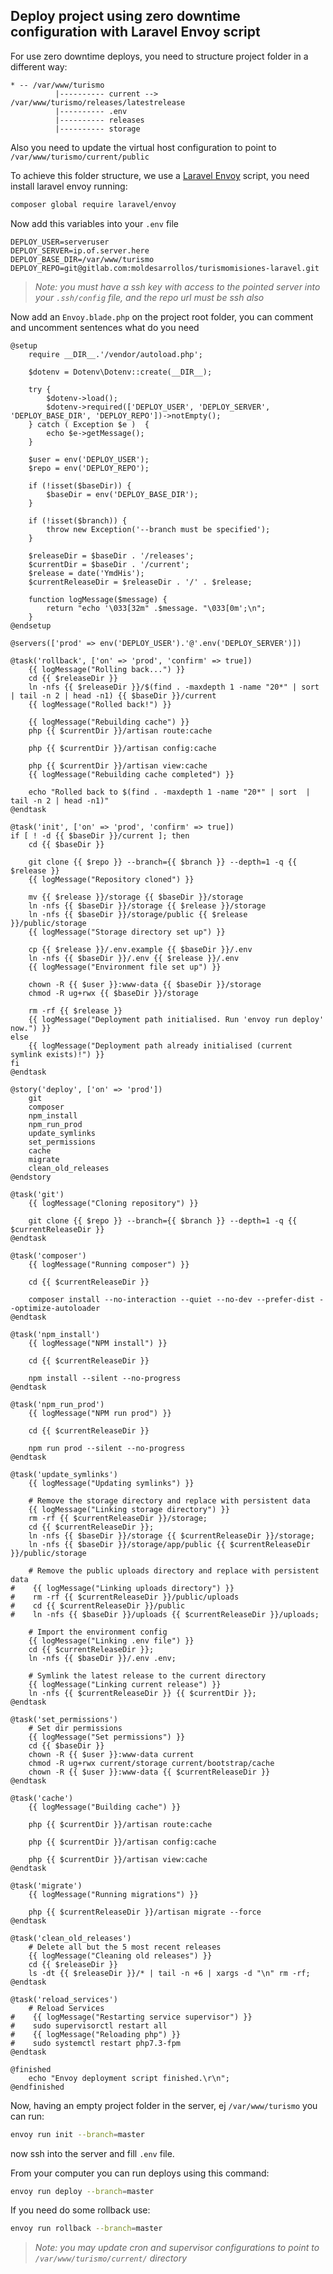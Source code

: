 ## Deploy project using zero downtime configuration with Laravel Envoy script
For use zero downtime deploys, you need to structure project folder in a different way:
```
* -- /var/www/turismo
          |---------- current --> /var/www/turismo/releases/latestrelease
          |---------- .env
          |---------- releases
          |---------- storage
```

Also you need to update the virtual host configuration to point to `/var/www/turismo/current/public`

To achieve this folder structure, we use a [Laravel Envoy](https://laravel.com/docs/envoy) script, you need install laravel envoy running:
```bash
composer global require laravel/envoy
```

Now add this variables into your `.env` file
```dotenv
DEPLOY_USER=serveruser
DEPLOY_SERVER=ip.of.server.here
DEPLOY_BASE_DIR=/var/www/turismo
DEPLOY_REPO=git@gitlab.com:moldesarrollos/turismomisiones-laravel.git
```

> *Note: you must have a ssh key with access to the pointed server into your `.ssh/config` file, and the repo url must be ssh also*

Now add an `Envoy.blade.php` on the project root folder, you can comment and uncomment sentences what do you need
```blade
@setup
    require __DIR__.'/vendor/autoload.php';

    $dotenv = Dotenv\Dotenv::create(__DIR__);

    try {
        $dotenv->load();
        $dotenv->required(['DEPLOY_USER', 'DEPLOY_SERVER', 'DEPLOY_BASE_DIR', 'DEPLOY_REPO'])->notEmpty();
    } catch ( Exception $e )  {
        echo $e->getMessage();
    }

    $user = env('DEPLOY_USER');
    $repo = env('DEPLOY_REPO');

    if (!isset($baseDir)) {
        $baseDir = env('DEPLOY_BASE_DIR');
    }

    if (!isset($branch)) {
        throw new Exception('--branch must be specified');
    }

    $releaseDir = $baseDir . '/releases';
    $currentDir = $baseDir . '/current';
    $release = date('YmdHis');
    $currentReleaseDir = $releaseDir . '/' . $release;

    function logMessage($message) {
        return "echo '\033[32m" .$message. "\033[0m';\n";
    }
@endsetup

@servers(['prod' => env('DEPLOY_USER').'@'.env('DEPLOY_SERVER')])

@task('rollback', ['on' => 'prod', 'confirm' => true])
    {{ logMessage("Rolling back...") }}
    cd {{ $releaseDir }}
    ln -nfs {{ $releaseDir }}/$(find . -maxdepth 1 -name "20*" | sort  | tail -n 2 | head -n1) {{ $baseDir }}/current
    {{ logMessage("Rolled back!") }}

    {{ logMessage("Rebuilding cache") }}
    php {{ $currentDir }}/artisan route:cache

    php {{ $currentDir }}/artisan config:cache

    php {{ $currentDir }}/artisan view:cache
    {{ logMessage("Rebuilding cache completed") }}

    echo "Rolled back to $(find . -maxdepth 1 -name "20*" | sort  | tail -n 2 | head -n1)"
@endtask

@task('init', ['on' => 'prod', 'confirm' => true])
if [ ! -d {{ $baseDir }}/current ]; then
    cd {{ $baseDir }}

    git clone {{ $repo }} --branch={{ $branch }} --depth=1 -q {{ $release }}
    {{ logMessage("Repository cloned") }}

    mv {{ $release }}/storage {{ $baseDir }}/storage
    ln -nfs {{ $baseDir }}/storage {{ $release }}/storage
    ln -nfs {{ $baseDir }}/storage/public {{ $release }}/public/storage
    {{ logMessage("Storage directory set up") }}

    cp {{ $release }}/.env.example {{ $baseDir }}/.env
    ln -nfs {{ $baseDir }}/.env {{ $release }}/.env
    {{ logMessage("Environment file set up") }}

    chown -R {{ $user }}:www-data {{ $baseDir }}/storage
    chmod -R ug+rwx {{ $baseDir }}/storage

    rm -rf {{ $release }}
    {{ logMessage("Deployment path initialised. Run 'envoy run deploy' now.") }}
else
    {{ logMessage("Deployment path already initialised (current symlink exists)!") }}
fi
@endtask

@story('deploy', ['on' => 'prod'])
    git
    composer
    npm_install
    npm_run_prod
    update_symlinks
    set_permissions
    cache
    migrate
    clean_old_releases
@endstory

@task('git')
    {{ logMessage("Cloning repository") }}

    git clone {{ $repo }} --branch={{ $branch }} --depth=1 -q {{ $currentReleaseDir }}
@endtask

@task('composer')
    {{ logMessage("Running composer") }}

    cd {{ $currentReleaseDir }}

    composer install --no-interaction --quiet --no-dev --prefer-dist --optimize-autoloader
@endtask

@task('npm_install')
    {{ logMessage("NPM install") }}

    cd {{ $currentReleaseDir }}

    npm install --silent --no-progress
@endtask

@task('npm_run_prod')
    {{ logMessage("NPM run prod") }}

    cd {{ $currentReleaseDir }}

    npm run prod --silent --no-progress
@endtask

@task('update_symlinks')
    {{ logMessage("Updating symlinks") }}

    # Remove the storage directory and replace with persistent data
    {{ logMessage("Linking storage directory") }}
    rm -rf {{ $currentReleaseDir }}/storage;
    cd {{ $currentReleaseDir }};
    ln -nfs {{ $baseDir }}/storage {{ $currentReleaseDir }}/storage;
    ln -nfs {{ $baseDir }}/storage/app/public {{ $currentReleaseDir }}/public/storage

    # Remove the public uploads directory and replace with persistent data
#    {{ logMessage("Linking uploads directory") }}
#    rm -rf {{ $currentReleaseDir }}/public/uploads
#    cd {{ $currentReleaseDir }}/public
#    ln -nfs {{ $baseDir }}/uploads {{ $currentReleaseDir }}/uploads;

    # Import the environment config
    {{ logMessage("Linking .env file") }}
    cd {{ $currentReleaseDir }};
    ln -nfs {{ $baseDir }}/.env .env;

    # Symlink the latest release to the current directory
    {{ logMessage("Linking current release") }}
    ln -nfs {{ $currentReleaseDir }} {{ $currentDir }};
@endtask

@task('set_permissions')
    # Set dir permissions
    {{ logMessage("Set permissions") }}
    cd {{ $baseDir }}
    chown -R {{ $user }}:www-data current
    chmod -R ug+rwx current/storage current/bootstrap/cache
    chown -R {{ $user }}:www-data {{ $currentReleaseDir }}
@endtask

@task('cache')
    {{ logMessage("Building cache") }}

    php {{ $currentDir }}/artisan route:cache

    php {{ $currentDir }}/artisan config:cache

    php {{ $currentDir }}/artisan view:cache
@endtask

@task('migrate')
    {{ logMessage("Running migrations") }}

    php {{ $currentReleaseDir }}/artisan migrate --force
@endtask

@task('clean_old_releases')
    # Delete all but the 5 most recent releases
    {{ logMessage("Cleaning old releases") }}
    cd {{ $releaseDir }}
    ls -dt {{ $releaseDir }}/* | tail -n +6 | xargs -d "\n" rm -rf;
@endtask

@task('reload_services')
    # Reload Services
#    {{ logMessage("Restarting service supervisor") }}
#    sudo supervisorctl restart all
#    {{ logMessage("Reloading php") }}
#    sudo systemctl restart php7.3-fpm
@endtask

@finished
    echo "Envoy deployment script finished.\r\n";
@endfinished
```

Now, having an empty project folder in the server, ej `/var/www/turismo` you can run:
```bash
envoy run init --branch=master
```

now ssh into the server and fill `.env` file.

From your computer you can run deploys using this command:
```bash
envoy run deploy --branch=master
```

If you need do some rollback use:
```bash
envoy run rollback --branch=master
```

> *Note: you may update cron and supervisor configurations to point to `/var/www/turismo/current/` directory*
